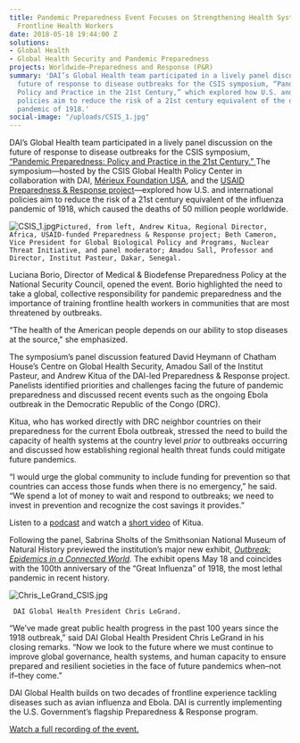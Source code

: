 ```yaml
---
title: Pandemic Preparedness Event Focuses on Strengthening Health Systems and Supporting
  Frontline Health Workers
date: 2018-05-18 19:44:00 Z
solutions:
- Global Health
- Global Health Security and Pandemic Preparedness
projects: Worldwide—Preparedness and Response (P&R)
summary: 'DAI’s Global Health team participated in a lively panel discussion on the
  future of response to disease outbreaks for the CSIS symposium, “Pandemic Preparedness:
  Policy and Practice in the 21st Century,” which explored how U.S. and international
  policies aim to reduce the risk of a 21st century equivalent of the deadly influenza
  pandemic of 1918.'
social-image: "/uploads/CSIS_1.jpg"
---
```


DAI’s Global Health team participated in a lively panel discussion on the future of response to disease outbreaks for the CSIS symposium, [“Pandemic Preparedness: Policy and Practice in the 21st Century.” ](https://www.csis.org/events/pandemic-preparedness-policy-and-practice-21st-century)The symposium—hosted by the CSIS Global Health Policy Center in collaboration with DAI, [Mérieux Foundation USA](http://www.fondation-merieuxusa.org/), and the [USAID Preparedness & Response project](http://preparednessandresponse.org/)—explored how U.S. and international policies aim to reduce the risk of a 21st century equivalent of the influenza pandemic of 1918, which caused the deaths of 50 million people worldwide.

![CSIS_1.jpg](/uploads/CSIS_1.jpg)`Pictured, from left, Andrew Kitua, Regional Director, Africa, USAID-funded Preparedness & Response project; Beth Cameron, Vice President for Global Biological Policy and Programs, Nuclear Threat Initiative, and panel moderator; Amadou Sall, Professor and Director, Institut Pasteur, Dakar, Senegal.`

Luciana Borio, Director of Medical & Biodefense Preparedness Policy at the National Security Council, opened the event. Borio highlighted the need to take a global, collective responsibility for pandemic preparedness and the importance of training frontline health workers in communities that are most threatened by outbreaks.

“The health of the American people depends on our ability to stop diseases at the source," she emphasized.

The symposium’s panel discussion featured David Heymann of Chatham House’s Centre on Global Health Security, Amadou Sall of the Institut Pasteur, and Andrew Kitua of the DAI-led Preparedness & Response project. Panelists identified priorities and challenges facing the future of pandemic preparedness and discussed recent events such as the ongoing Ebola outbreak in the Democratic Republic of the Congo (DRC).

Kitua, who has worked directly with DRC neighbor countries on their preparedness for the current Ebola outbreak, stressed the need to build the capacity of health systems at the country level *prior* to outbreaks occurring and discussed how establishing regional health threat funds could mitigate future pandemics.

“I would urge the global community to include funding for prevention so that countries can access those funds when there is no emergency,” he said. “We spend a lot of money to wait and respond to outbreaks; we need to invest in prevention and recognize the cost savings it provides.”

Listen to a [podcast](https://soundcloud.com/csis-57169780/frontline-perspectives-on-pandemic-preparedness) and watch a [short video](https://www.facebook.com/DAIGlobal/videos/10156338078985797/) of Kitua. 

Following the panel, Sabrina Sholts of the Smithsonian National Museum of Natural History previewed the institution’s major new exhibit, *[Outbreak: Epidemics in a Connected World](https://naturalhistory.si.edu/exhibits/outbreak/).* The exhibit opens May 18 and coincides with the 100th anniversary of the “Great Influenza” of 1918, the most lethal pandemic in recent history.

![Chris_LeGrand_CSIS.jpg](/uploads/Chris_LeGrand_CSIS.jpg)

` DAI Global Health President Chris LeGrand.`

“We’ve made great public health progress in the past 100 years since the 1918 outbreak,” said DAI Global Health President Chris LeGrand in his closing remarks. “Now we look to the future where we must continue to improve global governance, health systems, and human capacity to ensure prepared and resilient societies in the face of future pandemics when–not if–they come.”

DAI Global Health builds on two decades of frontline experience tackling diseases such as avian influenza and Ebola. DAI is currently implementing the U.S. Government’s flagship Preparedness & Response program.

[Watch a full recording of the event.](https://www.csis.org/events/pandemic-preparedness-policy-and-practice-21st-century)